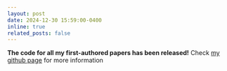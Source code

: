 ```yaml
---
layout: post
date: 2024-12-30 15:59:00-0400
inline: true
related_posts: false
---
```


**The code for all my first-authored papers has been released!** Check [my github page](https://github.com/leeyadong) for more information
